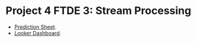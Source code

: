 # Project 4 FTDE 3: Stream Processing

* [Prediction Sheet](https://docs.google.com/spreadsheets/d/1QDUPhM0VEOaizqMJ14O4R5hfjjy1onpT9yAh74XfIQw/edit?usp=sharing).
* [Looker Dashboard](https://lookerstudio.google.com/reporting/cbd30da7-237b-41c8-b477-3444b854fd60).
